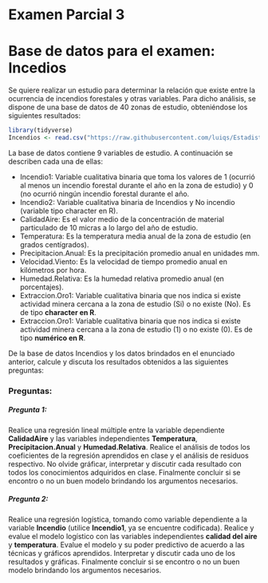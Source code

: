 Examen Parcial 3
================

# Base de datos para el examen: Incedios

Se quiere realizar un estudio para determinar la relación que existe
entre la ocurrencia de incendios forestales y otras variables. Para
dicho análisis, se dispone de una base de datos de 40 zonas de estudio,
obteniéndose los siguientes resultados:

``` r
library(tidyverse)
Incendios <- read.csv("https://raw.githubusercontent.com/luiqs/Estadistica-Aplicada/main/PDB/Incendios.csv")
```

La base de datos contiene 9 variables de estudio. A continuación se
describen cada una de ellas:

-   Incendio1: Variable cualitativa binaria que toma los valores de 1
    (ocurrió al menos un incendio forestal durante el año en la zona de
    estudio) y 0 (no ocurrió ningún incendio forestal durante el año.
-   Incendio2: Variable cualitativa binaria de Incendios y No incendio
    (variable tipo character en R).
-   CalidadAire: Es el valor medio de la concentración de material
    particulado de 10 micras a lo largo del año de estudio.
-   Temperatura: Es la temperatura media anual de la zona de estudio (en
    grados centígrados).
-   Precipitacion.Anual: Es la precipitación promedio anual en unidades
    mm.
-   Velocidad.Viento: Es la velocidad de tiempo promedio anual en
    kilómetros por hora.
-   Humedad.Relativa: Es la humedad relativa promedio anual (en
    porcentajes).
-   Extraccion.Oro1: Variable cualitativa binaria que nos indica si
    existe actividad minera cercana a la zona de estudio (Si) o no
    existe (No). Es de tipo **character en R**.
-   Extraccion.Oro1: Variable cualitativa binaria que nos indica si
    existe actividad minera cercana a la zona de estudio (1) o no existe
    (0). Es de tipo **numérico en R**.

De la base de datos Incendios y los datos brindados en el enunciado
anterior, calcule y discuta los resultados obtenidos a las siguientes
preguntas:

### Preguntas:

##### Pregunta 1:

Realice una regresión lineal múltiple entre la variable dependiente
**CalidadAire** y las variables independientes **Temperatura**,
**Precipitacion.Anual** y **Humedad.Relativa**. Realice el análisis de
todos los coeficientes de la regresión aprendidos en clase y el análisis
de residuos respectivo. No olvide gráficar, interpretar y discutir cada
resultado con todos los conocimientos adquiridos en clase. Finalmente
concluir si se encontro o no un buen modelo brindando los argumentos
necesarios.

##### Pregunta 2:

Realice una regresión logística, tomando como variable dependiente a la
variable **Incendio** (utilice **Incendio1**, ya se encuentre
codificada). Realice y evalue el modelo logístico con las variables
independientes **calidad del aire** y **temperatura**. Evalue el modelo
y su poder predictivo de acuerdo a las técnicas y gráficos aprendidos.
Interpretar y discutir cada uno de los resultados y gráficas. Finalmente
concluir si se encontro o no un buen modelo brindando los argumentos
necesarios.
